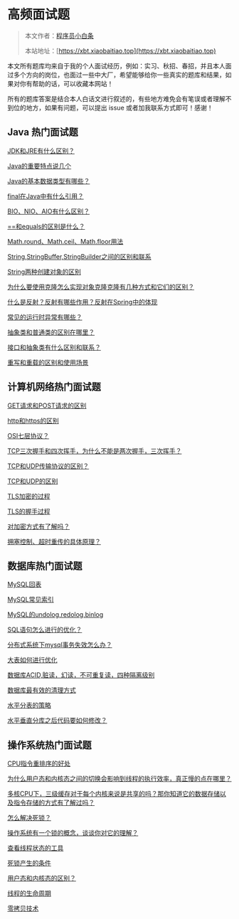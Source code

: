 # 高频面试题

> 本文作者：[程序员小白条](https://github.com/luoye6)
>
> 本站地址：[https://xbt.xiaobaitiao.top](https://xbt.xiaobaitiao.top)

本文所有题库均来自于我的个人面试经历，例如：实习、秋招、春招，并且本人面过多个方向的岗位，也面过一些中大厂，希望能够给你一些真实的题库和结果，如果对你有帮助的话，可以收藏本网站！

所有的题库答案是结合本人白话文进行叙述的，有些地方难免会有笔误或者理解不到位的地方，如果有问题，可以提出 issue 或者加我联系方式即可！感谢！

## Java 热门面试题

[JDK和JRE有什么区别？](Java热门面试题/JDK和JRE有什么区别？.md)

[Java的重要特点说几个](Java热门面试题/Java的重要特点说几个.md)

[Java的基本数据类型有哪些？](Java热门面试题/Java的基本数据类型有哪些？.md)

[final在Java中有什么引用？](Java热门面试题/final在Java中有什么引用？.md)

[BIO、NIO、AIO有什么区别？](Java热门面试题/BIO、NIO、AIO有什么区别？.md)

[==和equals的区别是什么？](Java热门面试题/==和equals的区别是什么？.md)

[Math.round、Math.ceil、Math.floor用法](Java热门面试题/Math.round、Math.ceil、Math.floor用法.md)

[String,StringBuffer,StringBuilder之间的区别和联系](Java热门面试题/String,StringBuffer,StringBuilder之间的区别和联系.md)

[String两种创建对象的区别](Java热门面试题/String两种创建对象的区别.md)

[为什么要使用克隆怎么实现对象克隆克隆有几种方式和它们的区别？](Java热门面试题/为什么要使用克隆%20怎么实现对象克隆%20克隆有几种方式和它们的区别？.md)

[什么是反射？反射有哪些作用？反射在Spring中的体现](Java热门面试题/什么是反射？反射有哪些作用？反射在Spring中的体现.md)

[常见的运行时异常有哪些？](Java热门面试题/常见的运行时异常有哪些？.md)

[抽象类和普通类的区别在哪里？](Java热门面试题/抽象类和普通类的区别在哪里？.md)

[接口和抽象类有什么区别和联系？](Java热门面试题/接口和抽象类有什么区别和联系？.md)

[重写和重载的区别和使用场景](Java热门面试题/重写和重载的区别和使用场景.md)

## 计算机网络热门面试题

[GET请求和POST请求的区别](计算机网络热门面试题/GET%20请求和%20POST%20请求的区别.md)

[http和https的区别](计算机网络热门面试题/http和https的区别.md)

[OSI七层协议？](计算机网络热门面试题/OSI七层协议？.md)

[TCP三次握手和四次挥手，为什么不能是两次握手，三次挥手？](计算机网络热门面试题/TCP三次握手和四次挥手，为什么不能是两次握手，三次挥手？.md)

[TCP和UDP传输协议的区别？](计算机网络热门面试题/TCP和UDP传输协议的区别？.md)

[TCP和UDP的区别](计算机网络热门面试题/TCP和UDP的区别.md)

[TLS加密的过程](计算机网络热门面试题/TLS加密的过程.md)

[TLS的握手过程](计算机网络热门面试题/TLS的握手过程.md)

[对加密方式有了解吗？](计算机网络热门面试题/对加密方式有了解吗？.md)

[拥塞控制、超时重传的具体原理？](计算机网络热门面试题/拥塞控制、超时重传的具体原理？.md)

## 数据库热门面试题

[MySQL回表](数据库热门面试题/MySQL回表.md)

[MySQL常见索引](数据库热门面试题/MySQL常见索引.md)

[MySQL的undolog,redolog,binlog](数据库热门面试题/MySQL的undolog,redolog,binlog.md)

[SQL语句怎么进行的优化？](数据库热门面试题/SQL语句怎么进行的优化？.md)

[分布式系统下mysql事务失效怎么办？](数据库热门面试题/分布式系统下mysql事务失效怎么办？.md)

[大表如何进行优化](数据库热门面试题/大表如何进行优化.md)

[数据库ACID,脏读，幻读，不可重复读，四种隔离级别](数据库热门面试题/数据库ACID,脏读，幻读，不可重复读，四种隔离级别.md)

[数据库最有效的清理方式](数据库热门面试题/数据库最有效的清理方式.md)

[水平分表的策略](数据库热门面试题/水平分表的策略.md)

[水平垂直分库之后代码要如何修改？](数据库热门面试题/水平垂直分库之后代码要如何修改？.md)

## 操作系统热门面试题

[CPU指令重排序的好处](操作系统热门面试题/CPU指令重排序的好处.md)

[为什么用户态和内核态之间的切换会影响到线程的执行效率，真正慢的点在哪里？](操作系统热门面试题/为什么用户态和内核态之间的切换会影响到线程的执行效率，真正慢的点在哪里？.md)

[多核CPU下，三级缓存对于每个内核来说是共享的吗？那你知道它的数据存储以及指令存储的方式有了解过吗？](操作系统热门面试题/多核CPU下，三级缓存对于每个内核来说是共享的吗？那你知道它的数据存储以及指令存储的方式有了解过吗？.md)

[怎么解决死锁？](操作系统热门面试题/怎么解决死锁？.md)

[操作系统有一个锁的概念，谈谈你对它的理解？](操作系统热门面试题/操作系统有一个锁的概念，谈谈你对它的理解？.md)

[查看线程状态的工具](操作系统热门面试题/查看线程状态的工具.md)

[死锁产生的条件](操作系统热门面试题/死锁产生的条件.md)

[用户态和内核态的区别？](操作系统热门面试题/用户态和内核态的区别？.md)

[线程的生命周期](操作系统热门面试题/线程的生命周期.md)

[零拷贝技术](操作系统热门面试题/零拷贝技术.md)